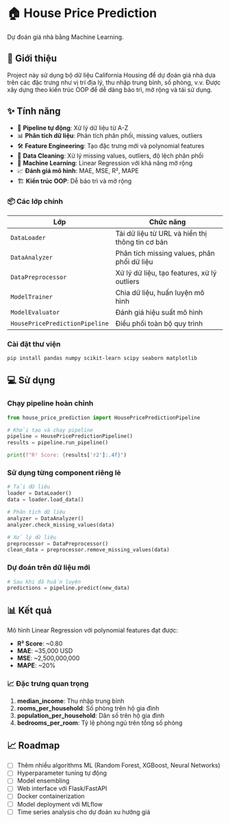 # 🏠 House Price Prediction 

Dự đoán giá nhà bằng Machine Learning.

## 🎯 Giới thiệu

Project này sử dụng bộ dữ liệu California Housing để dự đoán giá nhà dựa trên các đặc trưng như vị trí địa lý, thu nhập trung bình, số phòng, v.v. Được xây dựng theo kiến trúc OOP để dễ dàng bảo trì, mở rộng và tái sử dụng.

## ✨ Tính năng

- 🔄 **Pipeline tự động**: Xử lý dữ liệu từ A-Z
- 📊 **Phân tích dữ liệu**: Phân tích phân phối, missing values, outliers
- 🛠️ **Feature Engineering**: Tạo đặc trưng mới và polynomial features
- 🧹 **Data Cleaning**: Xử lý missing values, outliers, độ lệch phân phối
- 🤖 **Machine Learning**: Linear Regression với khả năng mở rộng
- 📈 **Đánh giá mô hình**: MAE, MSE, R², MAPE
- 🏗️ **Kiến trúc OOP**: Dễ bảo trì và mở rộng

### 📦 Các lớp chính

| Lớp | Chức năng |
|-----|-----------|
| `DataLoader` | Tải dữ liệu từ URL và hiển thị thông tin cơ bản |
| `DataAnalyzer` | Phân tích missing values, phân phối dữ liệu |
| `DataPreprocessor` | Xử lý dữ liệu, tạo features, xử lý outliers |
| `ModelTrainer` | Chia dữ liệu, huấn luyện mô hình |
| `ModelEvaluator` | Đánh giá hiệu suất mô hình |
| `HousePricePredictionPipeline` | Điều phối toàn bộ quy trình |

### Cài đặt thư viện

```bash
pip install pandas numpy scikit-learn scipy seaborn matplotlib
```

## 💻 Sử dụng

### Chạy pipeline hoàn chỉnh

```python
from house_price_prediction import HousePricePredictionPipeline

# Khởi tạo và chạy pipeline
pipeline = HousePricePredictionPipeline()
results = pipeline.run_pipeline()

print(f"R² Score: {results['r2']:.4f}")
```

### Sử dụng từng component riêng lẻ

```python
# Tải dữ liệu
loader = DataLoader()
data = loader.load_data()

# Phân tích dữ liệu
analyzer = DataAnalyzer()
analyzer.check_missing_values(data)

# Xử lý dữ liệu
preprocessor = DataPreprocessor()
clean_data = preprocessor.remove_missing_values(data)
```

### Dự đoán trên dữ liệu mới

```python
# Sau khi đã huấn luyện
predictions = pipeline.predict(new_data)
```

## 📊 Kết quả

Mô hình Linear Regression với polynomial features đạt được:

- **R² Score**: ~0.80
- **MAE**: ~35,000 USD
- **MSE**: ~2,500,000,000
- **MAPE**: ~20%

### 📈 Đặc trưng quan trọng

1. **median_income**: Thu nhập trung bình
2. **rooms_per_household**: Số phòng trên hộ gia đình
3. **population_per_household**: Dân số trên hộ gia đình
4. **bedrooms_per_room**: Tỷ lệ phòng ngủ trên tổng số phòng


## 📈 Roadmap

- [ ] Thêm nhiều algorithms ML (Random Forest, XGBoost, Neural Networks)
- [ ] Hyperparameter tuning tự động
- [ ] Model ensembling
- [ ] Web interface với Flask/FastAPI
- [ ] Docker containerization
- [ ] Model deployment với MLflow
- [ ] Time series analysis cho dự đoán xu hướng giá
